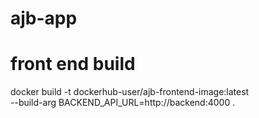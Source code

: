 # ajb-app


# front end build
docker build -t dockerhub-user/ajb-frontend-image:latest \
  --build-arg BACKEND_API_URL=http://backend:4000 .